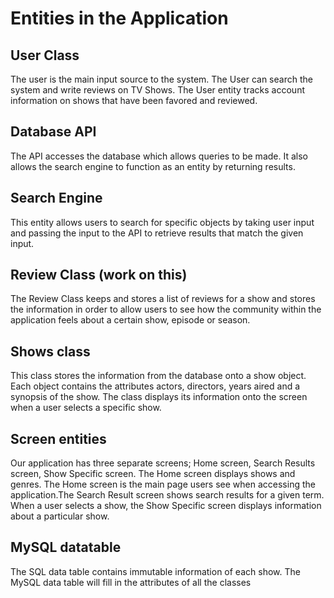 # Entities in the Application

## User Class

The user is the main input source to the system. The User can search the system and write reviews on TV Shows. The User entity tracks account information on shows that have been favored and reviewed.


## Database API

The API accesses the database which allows queries to be made. It also allows the search engine to function as an entity by returning results.


## Search Engine

This entity allows users to search for specific objects by taking user input and passing the input to the API to retrieve results that match the given input.


## Review Class (work on this)

The Review Class keeps and stores a list of reviews for a show and stores the information in order to allow users to see how the community within the application feels about a certain show, episode or season.


## Shows class

This class stores the information from the database onto a show object. Each object contains the attributes actors, directors, years aired and a synopsis of the show. The class displays its information onto the screen when a user selects a specific show.


## Screen entities

Our application has three separate screens; Home screen, Search Results screen, Show Specific screen. The Home screen displays shows and genres. The Home screen is the main page users see when accessing the application.The Search Result screen shows search results for a given term. When a user selects a show, the Show Specific screen displays information about a particular show.


## MySQL datatable

The SQL data table contains immutable information of each show. The MySQL data table will fill in the attributes of all the classes